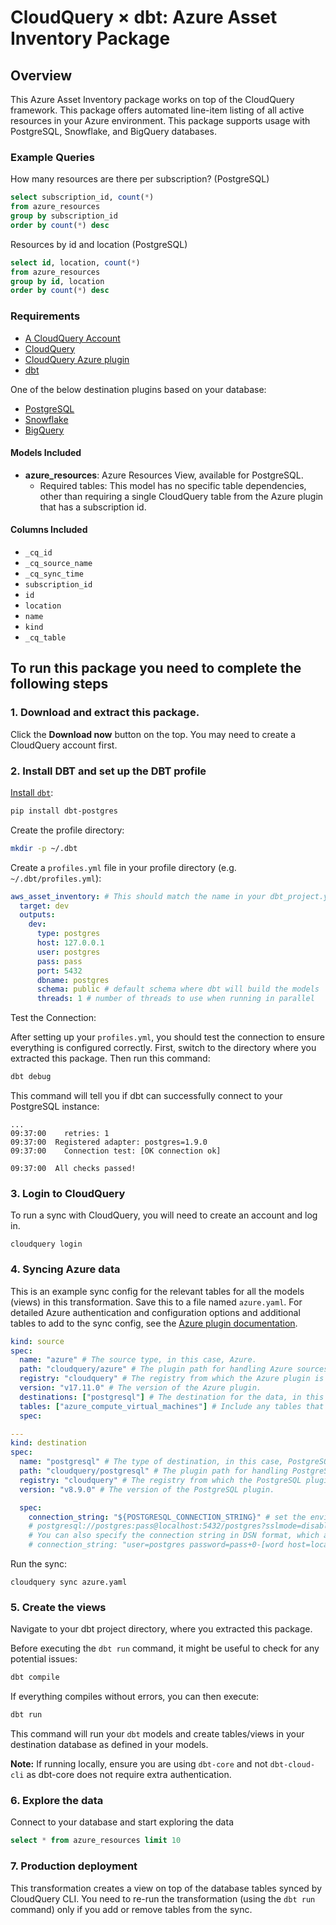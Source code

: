 # CloudQuery &times; dbt: Azure Asset Inventory Package

## Overview

This Azure Asset Inventory package works on top of the CloudQuery framework. This package offers automated line-item listing of all active resources in your Azure environment. This package supports usage with PostgreSQL, Snowflake, and BigQuery databases.

### Example Queries

How many resources are there per subscription? (PostgreSQL)

```sql
select subscription_id, count(*)
from azure_resources
group by subscription_id
order by count(*) desc
```

Resources by id and location (PostgreSQL)

```sql
select id, location, count(*)
from azure_resources
group by id, location
order by count(*) desc
```

### Requirements

- [A CloudQuery Account](https://www.cloudquery.io/auth/register)
- [CloudQuery](https://cloud.cloudquery.io/getting-started/)
- [CloudQuery Azure plugin](https://hub.cloudquery.io/plugins/source/cloudquery/azure)
- [dbt](https://docs.getdbt.com/docs/core/pip-install)

One of the below destination plugins based on your database:

- [PostgreSQL](https://hub.cloudquery.io/plugins/destination/cloudquery/postgresql)
- [Snowflake](https://hub.cloudquery.io/plugins/destination/cloudquery/snowflake)
- [BigQuery](https://hub.cloudquery.io/plugins/destination/cloudquery/bigquery)

#### Models Included

- **azure_resources**: Azure Resources View, available for PostgreSQL.
  - Required tables: This model has no specific table dependencies, other than requiring a single CloudQuery table from the Azure plugin that has a subscription id.

#### Columns Included

- `_cq_id`
- `_cq_source_name`
- `_cq_sync_time`
- `subscription_id`
- `id`
- `location`
- `name`
- `kind`
- `_cq_table`

## To run this package you need to complete the following steps

### 1. Download and extract this package.

Click the **Download now** button on the top. You may need to create a CloudQuery account first.

### 2. Install DBT and set up the DBT profile

[Install `dbt`](https://docs.getdbt.com/docs/core/pip-install):

```bash
pip install dbt-postgres
```

Create the profile directory:

```bash
mkdir -p ~/.dbt
```

Create a `profiles.yml` file in your profile directory (e.g. `~/.dbt/profiles.yml`):

```yaml
aws_asset_inventory: # This should match the name in your dbt_project.yml
  target: dev
  outputs:
    dev:
      type: postgres
      host: 127.0.0.1
      user: postgres
      pass: pass
      port: 5432
      dbname: postgres
      schema: public # default schema where dbt will build the models
      threads: 1 # number of threads to use when running in parallel
```

Test the Connection:

After setting up your `profiles.yml`, you should test the connection to ensure everything is configured correctly. First, switch to the directory where you extracted this package. Then run this command:

```bash
dbt debug
```

This command will tell you if dbt can successfully connect to your PostgreSQL instance:

```
...
09:37:00    retries: 1
09:37:00  Registered adapter: postgres=1.9.0
09:37:00    Connection test: [OK connection ok]

09:37:00  All checks passed!
```

### 3. Login to CloudQuery

To run a sync with CloudQuery, you will need to create an account and log in.

```
cloudquery login
```

### 4. Syncing Azure data

This is an example sync config for the relevant tables for all the models (views) in this transformation. Save this to a file named `azure.yaml`.
For detailed Azure authentication and configuration options and additional tables to add to the sync config, see the [Azure plugin documentation](https://hub.cloudquery.io/plugins/source/cloudquery/azure/latest/docs).

```yml
kind: source
spec:
  name: "azure" # The source type, in this case, Azure.
  path: "cloudquery/azure" # The plugin path for handling Azure sources.
  registry: "cloudquery" # The registry from which the Azure plugin is sourced.
  version: "v17.11.0" # The version of the Azure plugin.
  destinations: ["postgresql"] # The destination for the data, in this case, PostgreSQL.
  tables: ["azure_compute_virtual_machines"] # Include any tables that meet your requirements, separated by commas
  spec:

---
kind: destination
spec:
  name: "postgresql" # The type of destination, in this case, PostgreSQL.
  path: "cloudquery/postgresql" # The plugin path for handling PostgreSQL as a destination.
  registry: "cloudquery" # The registry from which the PostgreSQL plugin is sourced.
  version: "v8.9.0" # The version of the PostgreSQL plugin.

  spec:
    connection_string: "${POSTGRESQL_CONNECTION_STRING}" # set the environment variable in a format like
    # postgresql://postgres:pass@localhost:5432/postgres?sslmode=disable
    # You can also specify the connection string in DSN format, which allows for special characters in the password:
    # connection_string: "user=postgres password=pass+0-[word host=localhost port=5432 dbname=postgres"
```

Run the sync:

```shell
cloudquery sync azure.yaml
```

### 5. Create the views

Navigate to your dbt project directory, where you extracted this package.

Before executing the `dbt run` command, it might be useful to check for any potential issues:

```bash
dbt compile
```

If everything compiles without errors, you can then execute:

```bash
dbt run
```

This command will run your `dbt` models and create tables/views in your destination database as defined in your models.

**Note:** If running locally, ensure you are using `dbt-core` and not `dbt-cloud-cli` as dbt-core does not require extra authentication.

### 6. Explore the data

Connect to your database and start exploring the data

```sql
select * from azure_resources limit 10
```

### 7. Production deployment

This transformation creates a view on top of the database tables synced by CloudQuery CLI. You need to re-run the transformation (using the `dbt run` command) only if you add or remove tables from the sync.
